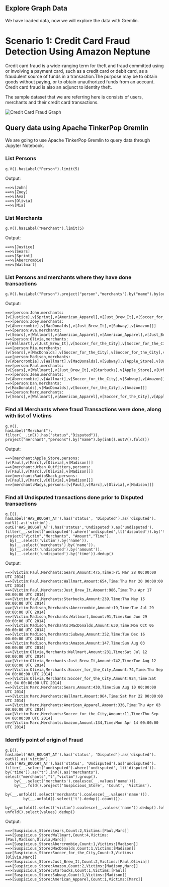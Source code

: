 ## Explore Graph Data

We have loaded data, now we will explore the data with Gremlin.

# Scenario 1: Credit Card Fraud Detection Using Amazon Neptune

Credit card fraud is a wide-ranging term for theft and fraud committed using or involving a payment card, such as a credit card or debit card, as a fraudulent source of funds in a transaction.The purpose may be to obtain goods without paying, or to obtain unauthorized funds from an account. Credit card fraud is also an adjunct to identity theft. 

The sample dataset that we are referring here is consists of users, merchants and their credit card transactions.

![Credit Card Fraud Graph](https://raw.githubusercontent.com/abhmish/Neptune/master/img/fraudring.png)


## Query data using Apache TinkerPop Gremlin

We are going to use Apache TinkerPop Gremlin to query data through Jupyter Notebook.


### List Persons

```
g.V().hasLabel("Person").limit(5)
```

Output:
```
==>v[John]
==>v[Zoey]
==>v[Ava]
==>v[Olivia]
==>v[Mia]
```

### List Merchants

```
g.V().hasLabel("Merchant").limit(5)
```

Output:
```
==>v[Justice]
==>v[Sears]
==>v[Sprint]
==>v[Abercrombie]
==>v[Wallmart]
```

### List Persons and merchants where they have done transactions

```
g.V().hasLabel("Person").project("person","merchants").by("name").by(out().fold())
```

Output:
```
==>[person:John,merchants:[v[Justice],v[Sprint],v[American_Apparel],v[Just_Brew_It],v[Soccer_for_the_City]]]
==>[person:Zoey,merchants:[v[Abercrombie],v[MacDonalds],v[Just_Brew_It],v[Subway],v[Amazon]]]
==>[person:Ava,merchants:[v[Sears],v[Wallmart],v[American_Apparel],v[American_Apparel],v[Just_Brew_It]]]
==>[person:Olivia,merchants:[v[Wallmart],v[Just_Brew_It],v[Soccer_for_the_City],v[Soccer_for_the_City],v[Apple_Store],v[Urban_Outfitters],v[RadioShack],v[Macys]]]
==>[person:Mia,merchants:[v[Sears],v[MacDonalds],v[Soccer_for_the_City],v[Soccer_for_the_City],v[Starbucks],v[Amazon]]]
==>[person:Madison,merchants:[v[Abercrombie],v[Wallmart],v[MacDonalds],v[Subway],v[Apple_Store],v[Urban_Outfitters],v[RadioShack],v[Amazon],v[Macys]]]
==>[person:Paul,merchants:[v[Sears],v[Wallmart],v[Just_Brew_It],v[Starbucks],v[Apple_Store],v[Urban_Outfitters],v[RadioShack],v[Macys]]]
==>[person:Jean,merchants:[v[Abercrombie],v[Wallmart],v[Soccer_for_the_City],v[Subway],v[Amazon]]]
==>[person:Dan,merchants:[v[MacDonalds],v[MacDonalds],v[Soccer_for_the_City],v[Amazon]]]
==>[person:Marc,merchants:[v[Sears],v[Wallmart],v[American_Apparel],v[Soccer_for_the_City],v[Apple_Store],v[Urban_Outfitters],v[RadioShack],v[Amazon],v[Macys]]]

```

### Find all Merchants where fraud Transactions were done, along with list of Victims

```
g.V().
hasLabel("Merchant").
filter(__.inE().has("status","Disputed")).
project("merchant","persons").by("name").by(inE().outV().fold())

```

Output:
```
==>[merchant:Apple_Store,persons:[v[Paul],v[Marc],v[Olivia],v[Madison]]]
==>[merchant:Urban_Outfitters,persons:[v[Paul],v[Marc],v[Olivia],v[Madison]]]
==>[merchant:RadioShack,persons:[v[Paul],v[Marc],v[Olivia],v[Madison]]]
==>[merchant:Macys,persons:[v[Paul],v[Marc],v[Olivia],v[Madison]]] 
```

### Find all Undisputed transactions done prior to Disputed transactions

```
g.E().
hasLabel('HAS_BOUGHT_AT').has('status', 'Disputed').as('disputed').
outV().as('victim').
outE('HAS_BOUGHT_AT').has('status','Undisputed').as('undisputed').
filter(__.select('undisputed').where('undisputed',lt('disputed')).by('time')).as("t").inV().as("merchants").select("merchants","t","victim").
project("Victim","Merchants", "Amount","Time").
  by(__.select('victim').by('name')).
  by(__.select('merchants').by('name')).
  by(__.select('undisputed').by('amount')).
  by(__.select('undisputed').by('time')).dedup()
```

Output:
```
==>[Victim:Paul,Merchants:Sears,Amount:475,Time:Fri Mar 28 00:00:00 UTC 2014]
==>[Victim:Paul,Merchants:Wallmart,Amount:654,Time:Thu Mar 20 00:00:00 UTC 2014]
==>[Victim:Paul,Merchants:Just_Brew_It,Amount:986,Time:Thu Apr 17 00:00:00 UTC 2014]
==>[Victim:Paul,Merchants:Starbucks,Amount:239,Time:Thu May 15 00:00:00 UTC 2014]
==>[Victim:Madison,Merchants:Abercrombie,Amount:19,Time:Tue Jul 29 00:00:00 UTC 2014]
==>[Victim:Madison,Merchants:Wallmart,Amount:91,Time:Sun Jun 29 00:00:00 UTC 2014]
==>[Victim:Madison,Merchants:MacDonalds,Amount:630,Time:Mon Oct 06 00:00:00 UTC 2014]
==>[Victim:Madison,Merchants:Subway,Amount:352,Time:Tue Dec 16 00:00:00 UTC 2014]
==>[Victim:Madison,Merchants:Amazon,Amount:147,Time:Sun Aug 03 00:00:00 UTC 2014]
==>[Victim:Olivia,Merchants:Wallmart,Amount:231,Time:Sat Jul 12 00:00:00 UTC 2014]
==>[Victim:Olivia,Merchants:Just_Brew_It,Amount:742,Time:Tue Aug 12 00:00:00 UTC 2014]
==>[Victim:Olivia,Merchants:Soccer_for_the_City,Amount:74,Time:Thu Sep 04 00:00:00 UTC 2014]
==>[Victim:Olivia,Merchants:Soccer_for_the_City,Amount:924,Time:Sat Oct 04 00:00:00 UTC 2014]
==>[Victim:Marc,Merchants:Sears,Amount:430,Time:Sun Aug 10 00:00:00 UTC 2014]
==>[Victim:Marc,Merchants:Wallmart,Amount:964,Time:Sat Mar 22 00:00:00 UTC 2014]
==>[Victim:Marc,Merchants:American_Apparel,Amount:336,Time:Thu Apr 03 00:00:00 UTC 2014]
==>[Victim:Marc,Merchants:Soccer_for_the_City,Amount:11,Time:Thu Sep 04 00:00:00 UTC 2014]
==>[Victim:Marc,Merchants:Amazon,Amount:134,Time:Mon Apr 14 00:00:00 UTC 2014]
```

### Identify point of origin of Fraud

```
g.E(). 
hasLabel('HAS_BOUGHT_AT').has('status', 'Disputed').as('disputed'). 
outV().as('victim'). 
outE('HAS_BOUGHT_AT').has('status', 'Undisputed').as('undisputed').
filter(__.select('undisputed').where('undisputed', lt('disputed')).
by('time')).as("t").inV().as("merchants").
select("merchants","t","victim").group().
    by(__.select('merchants').coalesce(__.values('name'))).
    by(__.fold().project('Suspicious_Store', 'Count', 'Victims').
        by(__.unfold().select('merchants').coalesce(__.values('name'))).
        by(__.unfold().select('t').dedup().count()).
        by(__.unfold().select('victim').coalesce(__.values('name')).dedup().fold())).
unfold().select(values).dedup()
```

Output:
```
==>[Suspicious_Store:Sears,Count:2,Victims:[Paul,Marc]]
==>[Suspicious_Store:Wallmart,Count:4,Victims:[Paul,Madison,Olivia,Marc]]
==>[Suspicious_Store:Abercrombie,Count:1,Victims:[Madison]]
==>[Suspicious_Store:MacDonalds,Count:1,Victims:[Madison]]
==>[Suspicious_Store:Soccer_for_the_City,Count:3,Victims:[Olivia,Marc]]
==>[Suspicious_Store:Just_Brew_It,Count:2,Victims:[Paul,Olivia]]
==>[Suspicious_Store:Amazon,Count:2,Victims:[Madison,Marc]]
==>[Suspicious_Store:Starbucks,Count:1,Victims:[Paul]]
==>[Suspicious_Store:Subway,Count:1,Victims:[Madison]]
==>[Suspicious_Store:American_Apparel,Count:1,Victims:[Marc]]
```
